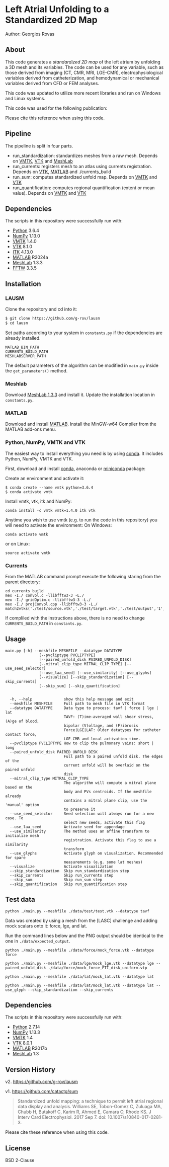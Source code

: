 # Left Atrial Unfolding to a Standardized 2D Map


Author: Georgios Rovas

## About


This code generates a *standardized 2D map* of the left atrium by unfolding a 3D mesh and its variables.
The code can be used for any variable, such as those derived from imaging (CT, CMR, MRI, LGE-CMR),
electrophysiological variables derived from catheterization, and hemodynamical or mechanical variables derived
from CFD or FEM analyses.

This code was updated to utilize more recent libraries and run on Windows and Linux systems.

This code was used for the following publication:

>
>
>

Please cite this reference when using this code.

## Pipeline

The pipeline is split in four parts.

* run_standardization: standardizes meshes from a raw mesh. Depends on [VMTK], [VTK] and [MeshLab]
* run_currents: registers mesh to an atlas using currents registration. Depends on [VTK], [MATLAB] and ./currents_build
* run_sum: computes standardized unfold map. Depends on [VMTK] and [VTK]
* run_quantification: computes regional quantification (extent or mean value). Depends on [VMTK] and [VTK]

## Dependencies

The scripts in this repository were successfully run with:
- [Python] 3.6.4
- [NumPy] 1.13.0
- [VMTK] 1.4.0
- [VTK] 8.1.0
- [ITK] 4.13.0
- [MATLAB] R2024a
- [MeshLab] 1.3.3
- [FFTW] 3.3.5

## Installation

### LAUSM

Clone the repository and cd into it:
```sh
$ git clone https://github.com/g-rov/lausm
$ cd lausm
```

Set paths according to your system in `constants.py` if the dependencies are already installed.
```
MATLAB_BIN_PATH
CURRENTS_BUILD_PATH
MESHLABSERVER_PATH
```

The default parameters of the algorithm can be modified in `main.py` inside the `get_parameters()` method.

### Meshlab

Download [MeshLab 1.3.3] and install it. Update the installation location in `constants.py`.

### MATLAB

Download and install [MATLAB]. Install the MinGW-w64 Compiler from the MATLAB add-ons menu.

### Python, NumPy, VMTK and VTK

The easiest way to install everything you need is by using [conda]. It includes Python, NumPy, VMTK and VTK.

First, download and install [conda], anaconda or [miniconda] package:

Create an environment and activate it:

```
$ conda create --name vmtk python=3.6.4
$ conda activate vmtk
```

Install vmtk, vtk, itk and NumPy:
```
conda install -c vmtk vmtk=1.4.0 itk vtk
```

Anytime you wish to use vmtk (e.g. to run the code in this repository) you will need to activate the environment:
On Windows:
```
conda activate vmtk
```
or on Linux:
```
source activate vmtk
```

### Currents

From the MATLAB command prompt execute the following staring from the parent directory:
```
cd currents_build
mex -I./ convol.c -llibfftw3-3 -L./
mex -I./ gridOptim.c -llibfftw3-3 -L./
mex -I./ projConvol.cpp -llibfftw3-3 -L./
match2vtks('./test/source.vtk','./test/target.vtk','./test/output','1','0.0001')
```

If compliled with the instructions above, there is no need to change `CURRENTS_BUILD_PATH` in `constants.py`.

## Usage

```
main.py [-h] --meshfile MESHFILE --datatype DATATYPE
               [--pvcliptype PVCLIPTYPE]
               [--paired_unfold_disk PAIRED_UNFOLD_DISK]
               [--mitral_clip_type MITRAL_CLIP_TYPE] [--use_seed_selector]
               [--use_laa_seed] [--use_similarity] [--use_glyphs]
               [--visualize] [--skip_standardization] [--skip_currents]
               [--skip_sum] [--skip_quantification]


  -h, --help              show this help message and exit
  --meshfile MESHFILE     Full path to mesh file in VTK format
  --datatype DATATYPE     Data type to process: tavf | force | lge | lat
                          TAVF: (T)ime-averaged wall shear stress, (A)ge of blood,
                          bipolar (V)oltage, and (F)ibrosis
                          Force|LGE|LAT: Older datatypes for catheter contact force,
                          LGE-CMR and local activation time.  
  --pvcliptype PVCLIPTYPE How to clip the pulmonary veins: short | long
  --paired_unfold_disk PAIRED_UNFOLD_DISK
                          Full path to a paired unfold disk. The edges of the
                          current unfold will be overlaid on the paired unfold
                          disk
  --mitral_clip_type MITRAL_CLIP_TYPE
                          The algorithm will compute a mitral plane based on the
                          body and PVs centroids. If the meshfile already
                          contains a mitral plane clip, use the 'manual' option
                          to preserve it
  --use_seed_selector     Seed selection will always run for a new case. To
                          select new seeds, activate this flag
  --use_laa_seed          Activate seed for appendage
  --use_similarity        The method uses an affine transform to initialize mesh
                          registration. Activate this flag to use a similarity
                          transform
  --use_glyphs            Activate glyph on visualization. Recommended for spare
                          measurements (e.g. some lat meshes)
  --visualize             Activate visualization
  --skip_standardization  Skip run_standardization step
  --skip_currents         Skip run_currents step
  --skip_sum              Skip run_sum step
  --skip_quantification   Skip run_quantification step
```

## Test data
```
python ./main.py --meshfile ./data/test/test.vtk --datatype tavf
```

Data was created by using a mesh from the [LASC] challenge and adding mock scalars onto it: force, lge, and lat.

Run the command lines below and the PNG output should be identical to the one in `./data/expected_output`.

```
python ./main.py --meshfile ./data/force/mock_force.vtk --datatype force

python ./main.py --meshfile ./data/lge/mock_lge.vtk --datatype lge --paired_unfold_disk ./data/force/mock_force_FTI_disk_uniform.vtp

python ./main.py --meshfile ./data/lat/mock_lat.vtk --datatype lat

python ./main.py --meshfile ./data/lat/mock_lat.vtk --datatype lat --use_glyph --skip_standardization --skip_currents
```

## Dependencies

The scripts in this repository were successfully run with:
- [Python] 2.7.14
- [NumPy] 1.13.3
- [VMTK] 1.4
- [VTK] 8.0.1
- [MATLAB] R2017b
- [MeshLab] 1.3

## Version History

v2. https://github.com/g-rov/lausm



v1. https://github.com/catactg/sum

> Standardized unfold mapping: a technique to permit left atrial regional data display and analysis.
> Williams SE, Tobon-Gomez C, Zuluaga MA, Chubb H, Butakoff C, Karim R, Ahmed E, Camara O, Rhode KS.
> J Interv Card Electrophysiol. 2017 Sep 7. doi: 10.1007/s10840-017-0281-3.

Please cite these reference when using this code.

## License

BSD 2-Clause



[Python]:http://www.python.org
[NumPy]:http://www.numpy.org
[VMTK]:http://www.vmtk.org
[VTK]:http://www.vtk.org
[MATLAB]:http://www.mathworks.com
[MeshLab]:http://www.meshlab.net
[MeshLab 1.3.3]:https://sourceforge.net/projects/meshlab/files/meshlab/MeshLab%20v1.3.3/
[conda]:https://conda.io/docs/
[Miniconda]:https://docs.anaconda.com/free/miniconda/
[ITK]:https://itk.org/
[FFTW]:https://www.fftw.org/
